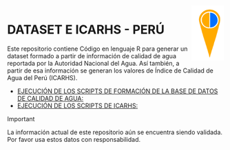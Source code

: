 <img alt="icarhs" src="input/Scripts/logo.png" align="right" width = 15%/>

# DATASET E ICARHS - PERÚ

Este repositorio contiene Código en lenguaje R para generar un dataset formado a partir de información de calidad de agua reportada por la Autoridad Nacional del Agua. Así también, a partir de esa información se generan los valores de Índice de Calidad de Agua del Perú (ICARHS).

* [EJECUCIÓN DE LOS SCRIPTS DE FORMACIÓN DE LA BASE DE DATOS DE CALIDAD DE AGUA:](https://github.com/Bryan1qr/AGUA/blob/main/EJECUCION_DATASET.R)
* [EJECUCIÓN DE LOS SCRIPTS DE ICARHS:](https://github.com/Bryan1qr/AGUA/blob/main/EJECUCION_ICARHS.R)

<!--### :earth_americas: **Introducción** -->
> [!IMPORTANT]
> La información actual de este repositorio aún se encuentra siendo validada. Por favor usa estos datos con responsabilidad.
